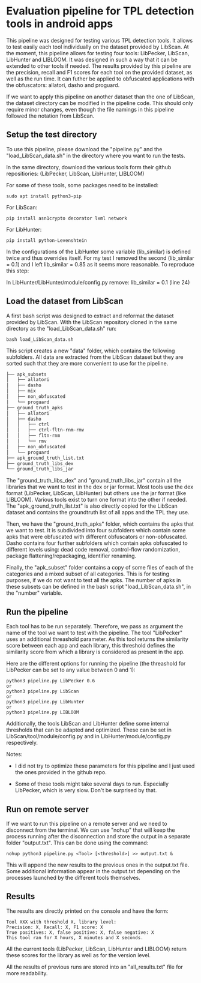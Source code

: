 # Evaluation pipeline for TPL detection tools in android apps

This pipeline was designed for testing various TPL detection tools. It allows to test easily each tool individually on the dataset provided by LibScan. At the moment, this pipeline allows for testing four tools: LibPecker, LibScan, LibHunter and LIBLOOM. It was designed in such a way that it can be extended to other tools if needed. The results provided by this pipeline are the precision, recall and F1 scores for each tool on the provided dataset, as well as the run time. It can futher be applied to obfuscated applications with the obfuscators: allatori, dasho and proguard.

If we want to apply this pipeline on another dataset than the one of LibScan, the dataset directory can be modified in the pipeline code. This should only require minor changes, even though the file namings in this pipeline followed the notation from LibScan.

## Setup the test directory

To use this pipeline, please download the "pipeline.py" and the "load_LibScan_data.sh" in the directory where you want to run the tests.

In the same directory, download the various tools form their github repositiories: (LibPecker, LibScan, LibHunter, LIBLOOM)

For some of these tools, some packages need to be installed:<br>
```console
sudo apt install python3-pip
```
For LibScan:
```console
pip install asn1crypto decorator lxml network
```
For LibHunter:
```console
pip install python-Levenshtein
```
In the configurations of the LibHunter some variable (lib_similar) is defined twice and thus overrides itself. For my test I removed the second (lib_similar = 0.1) and I left lib_similar = 0.85 as it seems more reasonable. To reproduce this step:

In LibHunter/LibHunter/module/config.py remove: lib_similar = 0.1 (line 24)


## Load the dataset from LibScan

A first bash script was designed to extract and reformat the dataset provided by LibScan. With the LibScan repository cloned in the same directory as the "load_LibScan_data.sh" run:

```console
bash load_LibScan_data.sh
```
This script creates a new "data" folder, which contains the following subfolders. All data are extracted from the LibScan dataset but they are sorted such that they are more convenient to use for the pipeline.

```bash
├── apk_subsets
│   ├── allatori
│   ├── dasho
│   ├── mix
│   ├── non_obfuscated
│   └── proguard
├── ground_truth_apks
│   ├── allatori
│   ├── dasho
│   │   ├── ctrl
│   │   ├── ctrl-fltn-rnm-rmv
│   │   ├── fltn-rnm
│   │   └── rmv
│   ├── non_obfuscated
│   └── proguard
├── apk_ground_truth_list.txt
├── ground_truth_libs_dex
└── ground_truth_libs_jar
```

The "ground_truth_libs_dex" and "ground_truth_libs_jar" contain all the libraries that we want to test in the dex or jar format. Most tools use the dex format (LibPecker, LibScan, LibHunter) but others use the jar format (like LIBLOOM). Various tools exist to turn one format into the other if needed. The "apk_ground_truth_list.txt" is also directly copied for the LibScan dataset and contains the groundtruth list of all apps and the TPL they use.

Then, we have the "ground_truth_apks" folder, which contains the apks that we want to test. It is subdivided into four subfolders which contain some apks that were obfuscated with different obfuscators or non-obfuscated. Dasho contains four further subfolders which contain apks obfuscated to different levels using: dead code removal, control-flow randomization, package flattening/repackaging, identifier renaming. 

Finally, the "apk_subset" folder contains a copy of some files of each of the categories and a mixed subset of all categories. This is for testing purposes, if we do not want to test all the apks. The number of apks in these subsets can be defined in the bash script "load_LibScan_data.sh", in the "number" variable.

## Run the pipeline

Each tool has to be run separately. Therefore, we pass as argument the name of the tool we want to test with the pipeline. The tool "LibPecker" uses an additional threashold parameter. As this tool returns the similarity score between each app and each library, this threshold defines the similarity score from which a library is considered as present in the app.

Here are the different options for running the pipeline (the threashold for LibPecker can be set to any value between 0 and 1):

```console
python3 pipeline.py LibPecker 0.6
or
python3 pipeline.py LibScan
or
python3 pipeline.py LibHunter
or
python3 pipeline.py LIBLOOM
```

Additionally, the tools LibScan and LibHunter define some internal thresholds that can be adapted and optimized. These can be set in LibScan/tool/module/config.py and in LibHunter/module/config.py respectively.

Notes:
- I did not try to optimize these parameters for this pipeline and I just used the ones provided in the github repo.

- Some of these tools might take several days to run. Especially LibPecker, which is very slow. Don't be surprised by that.

## Run on remote server

If we want to run this pipeline on a remote server and we need to disconnect from the terminal. We can use "nohup" that will keep the process running after the disconnection and store the output in a separate folder "output.txt". This can be done using the command:

```console
nohup python3 pipeline.py <Tool> [<threshold>] >> output.txt &
```

This will append the new results to the previous ones in the output.txt file. Some additional information appear in the output.txt depending on the processes launched by the different tools themselves.



## Results
The results are directly printed on the console and have the form:
```console
Tool XXX with threshold X, library level:
Precision: X, Recall: X, F1 score: X
True positives: X, false positive: X, false negative: X
This tool ran for X hours, X minutes and X seconds.
```
All the current tools (LibPecker, LibScan, LibHunter and LIBLOOM) return these scores for the library as well as for the version level.

All the results of previous runs are stored into an "all_results.txt" file for more readability.
